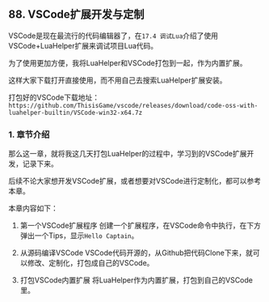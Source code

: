 ## 88. VSCode扩展开发与定制

VSCode是现在最流行的代码编辑器了，在`17.4 调试Lua`介绍了使用VSCode+LuaHelper扩展来调试项目Lua代码。

为了使用更加方便，我将LuaHelper和VSCode打包到一起，作为内置扩展。

这样大家下载打开直接使用，而不用自己去搜索LuaHelper扩展安装。

打包好的VSCode下载地址：`https://github.com/ThisisGame/vscode/releases/download/code-oss-with-luahelper-builtin/VSCode-win32-x64.7z`


### 1. 章节介绍

那么这一章，就将我这几天打包LuaHelper的过程中，学习到的VSCode扩展开发，记录下来。

后续不论大家想开发VSCode扩展，或者想要对VSCode进行定制化，都可以参考本章。

本章内容如下：

1. 第一个VSCode扩展程序
   创建一个扩展程序，在VSCode命令中执行，在下方弹出一个Tips，显示`Hello Captain`。

2. 从源码编译VSCode
   VSCode代码开源的，从Github把代码Clone下来，就可以修改、定制化，打包成自己的VSCode。

3. 打包VSCode内置扩展
   将LuaHelper作为内置扩展，打包到自己的VSCode里。